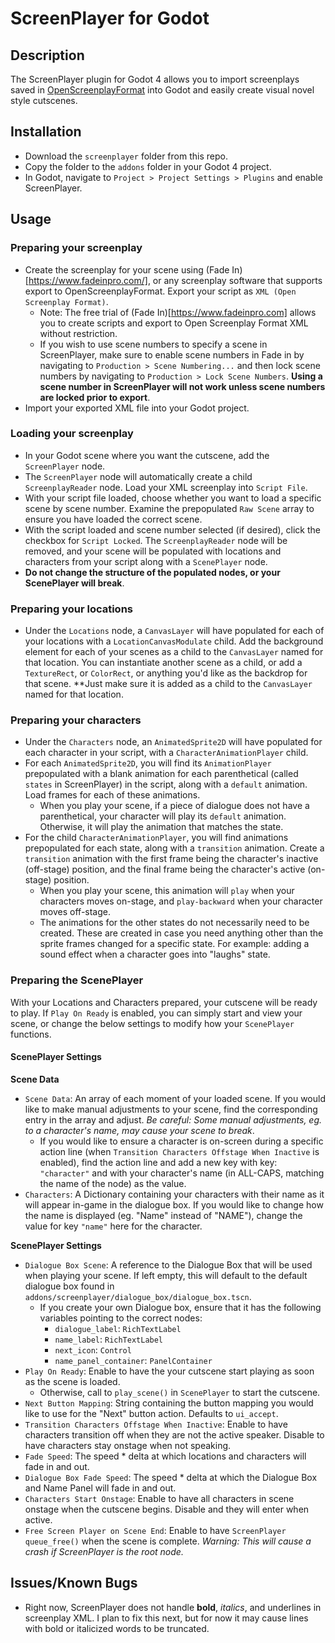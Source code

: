 # ScreenPlayer for Godot

## Description

The ScreenPlayer plugin for Godot 4 allows you to import screenplays saved in [OpenScreenplayFormat](https://github.com/OpenScreenplayFormat/osf-sdk) into Godot and easily create visual novel style cutscenes.

## Installation
* Download the `screenplayer` folder from this repo.
* Copy the folder to the `addons` folder in your Godot 4 project.
* In Godot, navigate to `Project > Project Settings > Plugins` and enable ScreenPlayer.

## Usage

### Preparing your screenplay
* Create the screenplay for your scene using (Fade In)[https://www.fadeinpro.com/], or any screenplay software that supports export to OpenScreenplayFormat. Export your script as `XML (Open Screenplay Format)`.
	* Note: The free trial of (Fade In)[https://www.fadeinpro.com] allows you to create scripts and export to Open Screenplay Format XML without restriction.
	* If you wish to use scene numbers to specify a scene in ScreenPlayer, make sure to enable scene numbers in Fade in by navigating to `Production > Scene Numbering...` and then lock scene numbers by navigating to `Production > Lock Scene Numbers`. **Using a scene number in ScreenPlayer will not work unless scene numbers are locked prior to export**.
* Import your exported XML file into your Godot project.

### Loading your screenplay
* In your Godot scene where you want the cutscene, add the `ScreenPlayer` node.
* The `ScreenPlayer` node will automatically create a child `ScreenplayReader` node. Load your XML screenplay into `Script File`.
* With your script file loaded, choose whether you want to load a specific scene by scene number. Examine the prepopulated `Raw Scene` array to ensure you have loaded the correct scene.
* With the script loaded and scene number selected (if desired), click the checkbox for `Script Locked`. The `ScreenplayReader` node will be removed, and your scene will be populated with locations and characters from your script along with a `ScenePlayer` node.
* **Do not change the structure of the populated nodes, or your ScenePlayer will break**.

### Preparing your locations
* Under the `Locations` node, a `CanvasLayer` will have populated for each of your locations with a `LocationCanvasModulate` child. Add the background element for each of your scenes as a child to the `CanvasLayer` named for that location. You can instantiate another scene as a child, or add a `TextureRect`, or `ColorRect`, or anything you'd like as the backdrop for that scene. **Just make sure it is added as a child to the `CanvasLayer` named for that location.

### Preparing your characters
* Under the `Characters` node, an `AnimatedSprite2D` will have populated for each character in your script, with a `CharacterAnimationPlayer` child.
* For each `AnimatedSprite2D`, you will find its `AnimationPlayer` prepopulated with a blank animation for each parenthetical (called `states` in ScreenPlayer) in the script, along with a `default` animation. Load frames for each of these animations.
	* When you play your scene, if a piece of dialogue does not have a parenthetical, your character will play its `default` animation. Otherwise, it will play the animation that matches the state.
* For the child `CharacterAnimationPlayer`, you will find animations prepopulated for each state, along with a `transition` animation. Create a `transition` animation with the first frame being the character's inactive (off-stage) position, and the final frame being the character's active (on-stage) position.
	* When you play your scene, this animation will `play` when your characters moves on-stage, and `play-backward` when your character moves off-stage.
	* The animations for the other states do not necessarily need to be created. These are created in case you need anything other than the sprite frames changed for a specific state. For example: adding a sound effect when a character goes into "laughs" state.

### Preparing the ScenePlayer
With your Locations and Characters prepared, your cutscene will be ready to play. If `Play On Ready` is enabled, you can simply start and view your scene, or change the below settings to modify how your `ScenePlayer` functions.

#### ScenePlayer Settings

**Scene Data**
* `Scene Data`: An array of each moment of your loaded scene. If you would like to make manual adjustments to your scene, find the corresponding entry in the array and adjust. *Be careful: Some manual adjustments, eg. to a character's name, may cause your scene to break*.
	* If you would like to ensure a character is on-screen during a specific action line (when `Transition Characters Offstage When Inactive` is enabled), find the action line and add a new key with key: `"character"` and with your character's name (in ALL-CAPS, matching the name of the node) as the value.
* `Characters`: A Dictionary containing your characters with their name as it will appear in-game in the dialogue box. If you would like to change how the name is displayed (eg. "Name" instead of "NAME"), change the value for key `"name"` here for the character.

**ScenePlayer Settings**

* `Dialogue Box Scene`: A reference to the Dialogue Box that will be used when playing your scene. If left empty, this will default to the default dialogue box found in `addons/screenplayer/dialogue_box/dialogue_box.tscn`.
	* If you create your own Dialogue box, ensure that it has the following variables pointing to the correct nodes:
		* `dialogue_label`: `RichTextLabel`
		* `name_label`: `RichTextLabel`
		* `next_icon`: `Control`
		* `name_panel_container`: `PanelContainer`
* `Play On Ready`: Enable to have the your cutscene start playing as soon as the scene is loaded.
	* Otherwise, call to `play_scene()` in `ScenePlayer` to start the cutscene.
* `Next Button Mapping`: String containing the button mapping you would like to use for the "Next" button action. Defaults to `ui_accept`.
* `Transition Characters Offstage When Inactive`: Enable to have characters transition off when they are not the active speaker. Disable to have characters stay onstage when not speaking.
* `Fade Speed`: The speed * delta at which locations and characters will fade in and out.
* `Dialogue Box Fade Speed`: The speed * delta at which the Dialogue Box and Name Panel will fade in and out.
* `Characters Start Onstage`: Enable to have all characters in scene onstage when the cutscene begins. Disable and they will enter when active.
* `Free Screen Player on Scene End`: Enable to have `ScreenPlayer` `queue_free()` when the scene is complete. *Warning: This will cause a crash if ScreenPlayer is the root node.*

## Issues/Known Bugs
* Right now, ScreenPlayer does not handle **bold**, *italics*, and underlines in screenplay XML. I plan to fix this next, but for now it may cause lines with bold or italicized words to be truncated.
